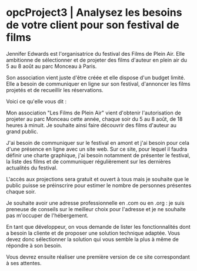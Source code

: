 # opcProject3 | Analysez les besoins de votre client pour son festival de films

Jennifer Edwards est l'organisatrice du festival des Films de Plein Air. Elle ambitionne de sélectionner et de projeter des films d'auteur en plein air du 5 au 8 août au parc Monceau à Paris.

Son association vient juste d'être créée et elle dispose d'un budget limité. Elle a besoin de communiquer en ligne sur son festival, d'annoncer les films projetés et de recueillir les réservations.

Voici ce qu'elle vous dit :

Mon association "Les Films de Plein Air" vient d'obtenir l'autorisation de projeter au parc Monceau cette année, chaque soir du 5 au 8 août, de 18 heures à minuit. Je souhaite ainsi faire découvrir des films d'auteur au grand public.

J'ai besoin de communiquer sur le festival en amont et j'ai besoin pour cela d'une présence en ligne avec un site web. Sur ce site, pour lequel il faudra définir une charte graphique, j'ai besoin notamment de présenter le festival, la liste des films et de communiquer régulièrement sur les dernières actualités du festival.

L'accès aux projections sera gratuit et ouvert à tous mais je souhaite que le public puisse se préinscrire pour estimer le nombre de personnes présentes chaque soir.

Je souhaite avoir une adresse professionnelle en .com ou en .org : je suis preneuse de conseils sur le meilleur choix pour l'adresse et je ne souhaite pas m'occuper de l'hébergement.

En tant que développeur, on vous demande de lister les fonctionnalités dont a besoin la cliente et de proposer une solution technique adaptée. Vous devez donc sélectionner la solution qui vous semble la plus à même de répondre à son besoin.

Vous devrez ensuite réaliser une première version de ce site correspondant à ses attentes.‌ 
